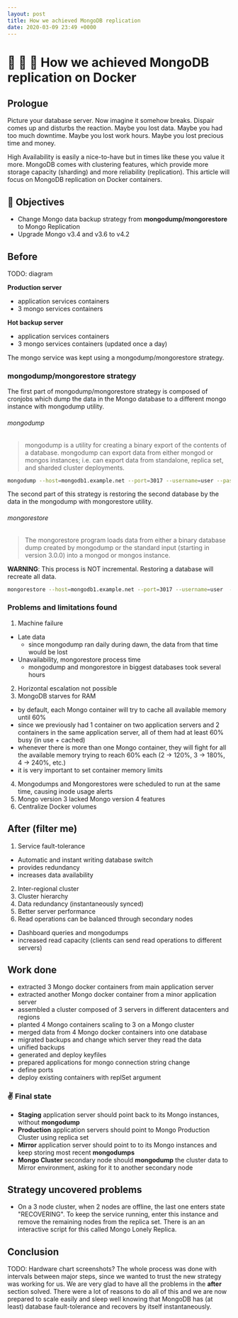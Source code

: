 ```yaml
---
layout: post
title: How we achieved MongoDB replication
date: 2020-03-09 23:49 +0000
---
```

# :leaves: :sheep: :whale: How we achieved MongoDB replication on Docker

## Prologue
Picture your database server. Now imagine it somehow breaks. Dispair comes up and disturbs the reaction.
Maybe you lost data. Maybe you had too much downtime. Maybe you lost work hours. Maybe you lost precious time and money.

High Availability is easily a nice-to-have but in times like these you value it more.
MongoDB comes with clustering features, which provide more storage capacity (sharding) and more reliability (replication). This article will focus on MongoDB replication on Docker containers.

## :checkered_flag: Objectives
- Change Mongo data backup strategy from **mongodump/mongorestore** to Mongo Replication
- Upgrade Mongo v3.4 and v3.6 to v4.2

## Before
TODO: diagram

**Production server**
- application services containers
- 3 mongo services containers

**Hot backup server**
- application services containers
- 3 mongo services containers (updated once a day)

The mongo service was kept using a mongodump/mongorestore strategy.

### mongodump/mongorestore strategy

The first part of mongodump/mongorestore strategy is composed of cronjobs which dump the data in the Mongo database to a different mongo instance with mongodump utility.

###### mongodump
> mongodump is a utility for creating a binary export of the contents of a database. mongodump can export data from either mongod or mongos instances; i.e. can export data from standalone, replica set, and sharded cluster deployments.

```bash
mongodump --host=mongodb1.example.net --port=3017 --username=user --password="pass" --out=/opt/backup/mongodump-2013-10-24
```

The second part of this strategy is restoring the second database by the data in the mongodump with mongorestore utility.

###### mongorestore
> The mongorestore program loads data from either a binary database dump created by mongodump or the standard input (starting in version 3.0.0) into a mongod or mongos instance.

**WARNING**: This process is NOT incremental. Restoring a database will recreate all data.

```bash
mongorestore --host=mongodb1.example.net --port=3017 --username=user  --authenticationDatabase=admin /opt/backup/mongodump-2013-10-24
```

### Problems and limitations found
1. Machine failure
  - Late data
    - since mongodump ran daily during dawn, the data from that time would be lost
  - Unavailability, mongorestore process time
    - mongodump and mongorestore in biggest databases took several hours
2. Horizontal escalation not possible
3. MongoDB starves for RAM
  - by default, each Mongo container will try to cache all available memory until 60%
  - since we previously had 1 container on two application servers and 2 containers in the same application server, all of them had at least 60% busy (in use + cached)
  - whenever there is more than one Mongo container, they will fight for all the available memory trying to reach 60% each (2 -> 120%, 3 -> 180%, 4 -> 240%, etc.)
  - it is very important to set container memory limits
4. Mongodumps and Mongorestores were scheduled to run at the same time, causing inode usage alerts
5. Mongo version 3 lacked Mongo version 4 features
6. Centralize Docker volumes


## After (filter me)
1. Service fault-tolerance
  - Automatic and instant writing database switch
  - provides redundancy
  - increases data availability
2. Inter-regional cluster
3. Cluster hierarchy
4. Data redundancy (instantaneously synced)
5. Better server performance
6. Read operations can be balanced through secondary nodes
  - Dashboard queries and mongodumps
  - increased read capacity (clients can send read operations to different servers)


## Work done
- extracted 3 Mongo docker containers from main application server
- extracted another Mongo docker container from a minor application server
- assembled a cluster composed of 3 servers in different datacenters and regions
- planted 4 Mongo containers scaling to 3 on a Mongo cluster
- merged data from 4 Mongo docker containers into one database
- migrated backups and change which server they read the data
- unified backups
- generated and deploy keyfiles
- prepared applications for mongo connection string change
- define ports
- deploy existing containers with replSet argument


### :v: Final state
- **Staging** application server should point back to its Mongo instances, without **mongodump**
- **Production** application servers should point to Mongo Production Cluster using replica set
- **Mirror** application server should point to to its Mongo instances and keep storing most recent **mongodumps**
- **Mongo Cluster** secondary node should **mongodump** the cluster data to Mirror environment, asking for it to another secondary node


## Strategy uncovered problems
- On a 3 node cluster, when 2 nodes are offline, the last one enters state "RECOVERING". To keep the service running, enter this instance and remove the remaining nodes from the replica set. There is an an interactive script for this called Mongo Lonely Replica.


## Conclusion
TODO: Hardware chart screenshots?
The whole process was done with intervals between major steps, since we wanted to trust the new strategy was working for us. We are very glad to have all the problems in the **after** section solved. There were a lot of reasons to do all of this and we are now prepared to scale easily and sleep well knowing that MongoDB has (at least) database fault-tolerance and recovers by itself instantaneously.

